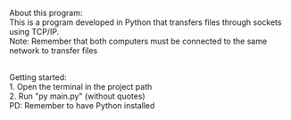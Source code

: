 About this program: <br>
This is a program developed in Python that transfers files through sockets using TCP/IP. <br>
Note: Remember that both computers must be connected to the same network to transfer files

<br>
Getting started: <br>1. Open the terminal in the project path <br>
2. Run "py main.py" (without quotes) <br>
PD: Remember to have Python installed
